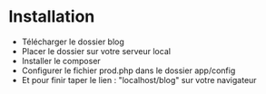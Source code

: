 <h1>Installation</h1>

- Télécharger le dossier blog
- Placer le dossier sur votre serveur local
- Installer le composer
- Configurer le fichier prod.php dans le dossier app/config
- Et pour finir taper le lien : "localhost/blog" sur votre navigateur
